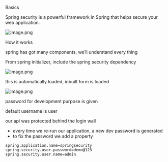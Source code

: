 Basics

Spring security is a powerful framework in Spring that helps secure your web application.

![image.png](https://prod-files-secure.s3.us-west-2.amazonaws.com/ec89815b-5f53-4b3d-9435-1080bfb08f13/a34d0af9-df6b-470a-aa03-b08252abe3c3/image.png)

How it works

spring has got many components, we’ll understand every thing

From spring initializer, include the spring security dependency

![image.png](https://prod-files-secure.s3.us-west-2.amazonaws.com/ec89815b-5f53-4b3d-9435-1080bfb08f13/1b5d7d46-05e5-42ff-907a-0ceb5161f0ef/image.png)

this is automatically loaded, inbuilt form is loaded

![image.png](https://prod-files-secure.s3.us-west-2.amazonaws.com/ec89815b-5f53-4b3d-9435-1080bfb08f13/b576c782-32d7-4f32-b5cd-2a22a816eef3/image.png)

password for development purpose is given

default username is user

our api was protected behind the login wall

- every time we re-run our application, a new dev password is generated
- to fix the password we add a property

```
spring.application.name=springsecurity
spring.security.user.password=demo@123
spring.security.user.name=admin
```

